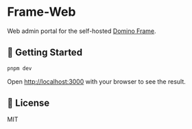 # Frame-Web

Web admin portal for the self-hosted [Domino Frame]().

## 🚀 Getting Started

```bash
pnpm dev
```

Open [http://localhost:3000](http://localhost:3000) with your browser to see the result.

## 📝 License

MIT
